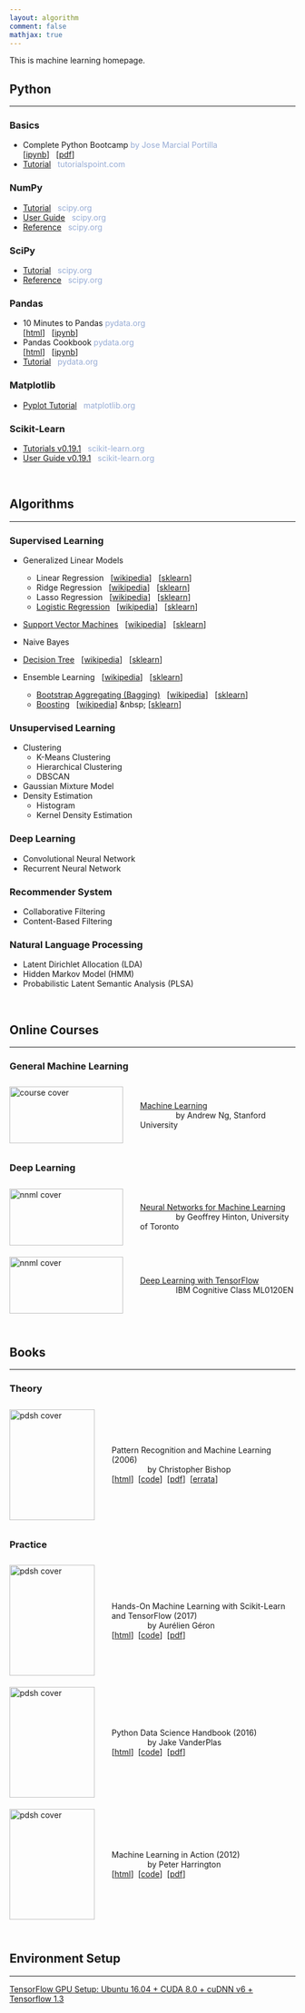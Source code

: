 ```yaml
---
layout: algorithm
comment: false
mathjax: true
---
```


This is machine learning homepage.

## Python
---
### Basics
+ Complete Python Bootcamp <span style="color:#97acd5">by Jose Marcial Portilla</span><br>
[[ipynb](http://nbviewer.jupyter.org/github/jmportilla/Complete-Python-Bootcamp/tree/master/)] &nbsp;
[[pdf]({{site.baseurl}}/algorithms/machinelearning/python/PythonBasics.pdf)]
+ [Tutorial](https://www.tutorialspoint.com/python/) &nbsp; <span style="color:#97acd5">tutorialspoint.com</span><br>

### NumPy
+ [Tutorial](https://docs.scipy.org/doc/numpy-dev/user/quickstart.html) &nbsp; <span style="color:#97acd5">scipy.org</span>
+ [User Guide](https://docs.scipy.org/doc/numpy/user/index.html) &nbsp; <span style="color:#97acd5">scipy.org</span>
+ [Reference](https://docs.scipy.org/doc/numpy/reference/index.html#reference) &nbsp; <span style="color:#97acd5">scipy.org</span>

### SciPy
+ [Tutorial](https://docs.scipy.org/doc/scipy/reference/tutorial/) &nbsp; <span style="color:#97acd5">scipy.org</span>
+ [Reference](https://docs.scipy.org/doc/scipy/reference/) &nbsp; <span style="color:#97acd5">scipy.org</span>

### Pandas
+ 10 Minutes to Pandas <span style="color:#97acd5">pydata.org</span><br>
[[html](https://pandas.pydata.org/pandas-docs/stable/10min.html)] &nbsp;
[[ipynb](http://nbviewer.jupyter.org/github/shevapato2008/PandasTutorial/blob/master/10%20minutes%20to%20pandas.ipynb)]
+ Pandas Cookbook <span style="color:#97acd5">pydata.org</span><br>
[[html](https://pandas.pydata.org/pandas-docs/stable/cookbook.html)] &nbsp;
[[ipynb]({{site.baseurl}}/algorithms/machinelearning/pandas-cookbook)]
+ [Tutorial](http://pandas.pydata.org/pandas-docs/stable/tutorials.html#) &nbsp; <span style="color:#97acd5">pydata.org</span>

### Matplotlib
+ [Pyplot Tutorial](https://matplotlib.org/users/pyplot_tutorial.html) &nbsp; <span style="color:#97acd5">matplotlib.org</span>

### Scikit-Learn
+ [Tutorials v0.19.1](http://scikit-learn.org/stable/tutorial/index.html) &nbsp; <span style="color:#97acd5">scikit-learn.org</span>
+ [User Guide v0.19.1](http://scikit-learn.org/stable/user_guide.html) &nbsp; <span style="color:#97acd5">scikit-learn.org</span>


<br>

## Algorithms
---
### Supervised Learning
+ Generalized Linear Models
  - Linear Regression &nbsp;
    [[wikipedia](https://en.wikipedia.org/wiki/Linear_regression)] &nbsp;
    [[sklearn](http://scikit-learn.org/stable/modules/linear_model.html#ordinary-least-squares)]
  - Ridge Regression &nbsp;
    [[wikipedia](https://en.wikipedia.org/wiki/Tikhonov_regularization "Tikhonov Regularization")] &nbsp;
    [[sklearn](http://scikit-learn.org/stable/modules/linear_model.html#ridge-regression)]
  - Lasso Regression &nbsp;
    [[wikipedia](https://en.wikipedia.org/wiki/Tikhonov_regularization "Tikhonov Regularization")] &nbsp;
    [[sklearn](http://scikit-learn.org/stable/modules/linear_model.html#lasso)]
  - [Logistic Regression]({{site.baseurl}}/algorithms/machinelearning/algorithms/logisticregression) &nbsp;
    [[wikipedia](https://en.wikipedia.org/wiki/Logistic_regression)] &nbsp;
    [[sklearn](http://scikit-learn.org/stable/modules/linear_model.html#logistic-regression)]

+ [Support Vector Machines]({{site.baseurl}}/algorithms/machinelearning/algorithms/svm) &nbsp;
  [[wikipedia](https://en.wikipedia.org/wiki/Support_vector_machine)] &nbsp;
  [[sklearn](http://scikit-learn.org/stable/modules/svm.html)]
+ Naive Bayes
+ [Decision Tree]({{site.baseurl}}/algorithms/machinelearning/algorithms/decisiontree) &nbsp;
  [[wikipedia](https://en.wikipedia.org/wiki/Decision_tree)] &nbsp;
  [[sklearn](http://scikit-learn.org/stable/modules/tree.html)]
+ Ensemble Learning &nbsp;
  [[wikipedia](https://en.wikipedia.org/wiki/Ensemble_learning)] &nbsp;
  [[sklearn](http://scikit-learn.org/stable/modules/ensemble.html)]
  - [Bootstrap Aggregating (Bagging)]({{site.baseurl}}/algorithms/machinelearning/algorithms/bagging) &nbsp;
    [[wikipedia](https://en.wikipedia.org/wiki/Bootstrap_aggregating)] &nbsp;
    [[sklearn](http://scikit-learn.org/stable/modules/ensemble.html#bagging)]
  - [Boosting]({{site.baseurl}}/algorithms/machinelearning/algorithms/boosting) &nbsp;
    [[wikipedia](https://en.wikipedia.org/wiki/Boosting_(machine_learning))] &nbsp;
    [[sklearn](http://scikit-learn.org/stable/modules/ensemble.html#adaboost "AdaBoost")]


### Unsupervised Learning
+ Clustering
  - K-Means Clustering
  - Hierarchical Clustering
  - DBSCAN
+ Gaussian Mixture Model
+ Density Estimation
  - Histogram
  - Kernel Density Estimation


### Deep Learning
+ Convolutional Neural Network
+ Recurrent Neural Network


### Recommender System
+ Collaborative Filtering
+ Content-Based Filtering


### Natural Language Processing
+ Latent Dirichlet Allocation (LDA)
+ Hidden Markov Model (HMM)
+ Probabilistic Latent Semantic Analysis (PLSA)

<br>

## Online Courses
---
### General Machine Learning
<div style="display: flex; align-items: center;">
  <a href="{{site.baseurl}}/algorithms/machinelearning/course/ml_andrewng">
    <img src="{{site.baseurl}}/algorithms/machinelearning/course/ml_andrewng/image/cover.png" alt="course cover" width="200" height="100" style="vertical-align: middle; border: 0; margin: 10px 30px 10px 0px;">
  </a>
  <span>
    <a href="{{site.baseurl}}/algorithms/machinelearning/course/ml_andrewng">Machine Learning</a>
    <br>&nbsp; &nbsp; &nbsp; &nbsp; &nbsp; &nbsp; &nbsp; &nbsp; by Andrew Ng, Stanford University
  </span>
</div>

### Deep Learning
<div style="display: flex; align-items: center;">
  <a href="{{site.baseurl}}/algorithms/machinelearning/nnml">
    <img src="{{site.baseurl}}/algorithms/machinelearning/nnml/image/nnml_hinton.jpg" alt="nnml cover" width="200" height="100" style="vertical-align: middle; border: 0; margin: 10px 30px 10px 0px;">
  </a>
  <span>
    <a href="{{site.baseurl}}/algorithms/machinelearning/nnml">Neural Networks for Machine Learning</a>
    <br>&nbsp; &nbsp; &nbsp; &nbsp; &nbsp; &nbsp; &nbsp; &nbsp; by Geoffrey Hinton, University of Toronto
  </span>
</div>

<div style="display: flex; align-items: center;">
  <a href="{{site.baseurl}}/algorithms/machinelearning/dltf">
    <img src="{{site.baseurl}}/algorithms/machinelearning/dltf/image/dltf_ibm.jpg" alt="nnml cover" width="200" height="100" style="vertical-align: middle; border: 0; margin: 10px 30px 10px 0px;">
  </a>
  <span>
    <a href="{{site.baseurl}}/algorithms/machinelearning/dltf">Deep Learning with TensorFlow</a>
    <br>&nbsp; &nbsp; &nbsp; &nbsp; &nbsp; &nbsp; &nbsp; &nbsp; IBM Cognitive Class ML0120EN
  </span>
</div>

<br>

## Books
---
### Theory
<div style="display: flex; align-items: center;">
  <img src="{{site.baseurl}}/algorithms/machinelearning/book/image/prml.png" alt="pdsh cover" width="150" height="195" style="vertical-align: middle; border: 0; margin: 10px 30px 10px 0px;">
  <span>
    <p>
      Pattern Recognition and Machine Learning (2006)<br>
      &nbsp; &nbsp; &nbsp; &nbsp; &nbsp; &nbsp; &nbsp; &nbsp; by Christopher Bishop<br>
      [<a href="http://www.springer.com/us/book/9780387310732">html</a>]&nbsp;
      [<a href="https://github.com/PRML/PRMLT">code</a>]&nbsp;
      [<a href="{{site.baseurl}}/algorithms/machinelearning/book/prml.pdf">pdf</a>]&nbsp;
      [<a href="https://www.microsoft.com/en-us/research/wp-content/uploads/2016/05/prml-errata-3rd-20110921.pdf">errata</a>]
    </p>
  </span>
</div>

### Practice
<div style="display: flex; align-items: center;">
  <img src="{{site.baseurl}}/algorithms/machinelearning/book/image/hmlsktf.png" alt="pdsh cover" width="150" height="195" style="vertical-align: middle; border: 0; margin: 10px 30px 10px 0px;">
  <span>
    <p>
      Hands-On Machine Learning with Scikit-Learn and TensorFlow (2017)<br>
      &nbsp; &nbsp; &nbsp; &nbsp; &nbsp; &nbsp; &nbsp; &nbsp; by Aurélien Géron<br>
      [<a href="http://shop.oreilly.com/product/0636920052289.do">html</a>]&nbsp;
      [<a href="https://github.com/ageron/handson-ml">code</a>]&nbsp;
      [<a href="{{site.baseurl}}/algorithms/machinelearning/book/handson-machine-learning-with-scikit-learn-and-tensorflow.pdf">pdf</a>]
    </p>
  </span>
</div>

<div style="display: flex; align-items: center;">
  <img src="{{site.baseurl}}/algorithms/machinelearning/book/image/pdsh.jpg" alt="pdsh cover" width="150" height="195" style="vertical-align: middle; border: 0; margin: 10px 30px 10px 0px;">
  <span>
    <p>
      Python Data Science Handbook (2016)<br>
      &nbsp; &nbsp; &nbsp; &nbsp; &nbsp; &nbsp; &nbsp; &nbsp; by Jake VanderPlas<br>
      [<a href="http://shop.oreilly.com/product/0636920034919.do">html</a>]&nbsp;
      [<a href="https://github.com/jakevdp/PythonDataScienceHandbook">code</a>]&nbsp;
      [<a href="{{site.baseurl}}/algorithms/machinelearning/book/python-data-science-handbook.pdf">pdf</a>]
    </p>
  </span>
</div>

<div style="display: flex; align-items: center;">
  <img src="{{site.baseurl}}/algorithms/machinelearning/book/image/mlia.png" alt="pdsh cover" width="150" height="195" style="vertical-align: middle; border: 0; margin: 10px 30px 10px 0px;">
  <span>
    <p>
      Machine Learning in Action (2012)<br>
      &nbsp; &nbsp; &nbsp; &nbsp; &nbsp; &nbsp; &nbsp; &nbsp; by Peter Harrington<br>
      [<a href="https://www.manning.com/books/machine-learning-in-action">html</a>]&nbsp;
      [<a href="https://github.com/pbharrin/machinelearninginaction">code</a>]&nbsp;
      [<a href="{{site.baseurl}}/algorithms/machinelearning/book/machine-learning-in-action.pdf">pdf</a>]
    </p>
  </span>
</div>

<br>

## Environment Setup
---
[TensorFlow GPU Setup: Ubuntu 16.04 + CUDA 8.0 + cuDNN v6 + Tensorflow 1.3]({{site.baseurl}}/algorithms/machinelearning/environment/tensorflow-gpu)

<br><br>

